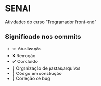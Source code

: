 # SENAI
Atividades do curso "Programador Front-end"

## Significado nos commits

- :pencil2: Atualização
- :x: Remoção
- :heavy_check_mark: Concluído
- :open_file_folder: Organização de pastas/arquivos
- :construction: Código em construção
- :bug: Correção de bug



